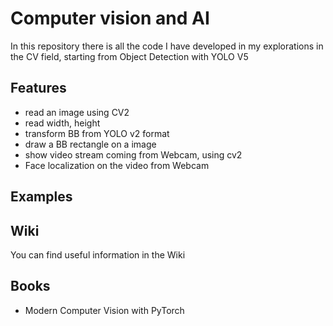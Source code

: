 # Computer vision and AI
In this repository there is all the code I have developed in my explorations in the CV field, starting from Object Detection with YOLO V5

## Features
* read an image using CV2
* read width, height
* transform BB from YOLO v2 format
* draw a BB rectangle on a image
* show video stream coming from Webcam, using cv2
* Face localization on the video from Webcam

## Examples

## Wiki
You can find useful information in the Wiki

## Books
* Modern Computer Vision with PyTorch


